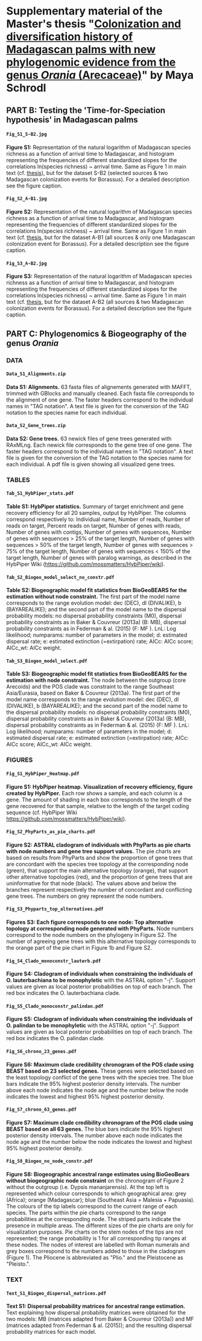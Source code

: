 # Supplementary material of the Master's thesis "[Colonization and diversification history of Madagascan palms with new phylogenomic evidence from the genus *Orania* (Arecaceae)](https://github.com/pebgroup/pos_phylo_biogeo/blob/master/Master_Thesis_Maya_Schrodl.pdf)" by Maya Schrodl


## PART B: Testing the 'Time-for-Speciation hypothesis' in Madagascan palms

#### **`Fig_S1_S-B2.jpg`**

**Figure S1:** Representation of the natural logarithm of Madagascan species richness
as a function of arrival time to Madagascar, and histogram representing
the frequencies of different standardized slopes for the correlations ln(species richness) ~ arrival time. Same as Figure 1 in main text (cf. [thesis](https://github.com/pebgroup/pos_phylo_biogeo/blob/master/Master_Thesis_Maya_Schrodl.pdf)), but for the dataset S-B2 (selected sources & two Madagascan colonization events for Borassus). For a detailed description see the figure caption.

#### **`Fig_S2_A-B1.jpg`**

**Figure S2:** Representation of the natural logarithm of Madagascan species richness
as a function of arrival time to Madagascar, and histogram representing
the frequencies of different standardized slopes for the correlations ln(species richness) ~ arrival time. Same as Figure 1 in main text (cf. [thesis]((https://github.com/pebgroup/pos_phylo_biogeo/blob/master/Master_Thesis_Maya_Schrodl.pdf)), but for the dataset A-B1 (all sources & only one Madagascan colonization event for Borassus). For a detailed description see the figure caption.

#### **`Fig_S3_A-B2.jpg`**

**Figure S3:** Representation of the natural logarithm of Madagascan species richness
as a function of arrival time to Madagascar, and histogram representing
the frequencies of different standardized slopes for the correlations ln(species richness) ~ arrival time. Same as Figure 1 in main text (cf. [thesis]((https://github.com/pebgroup/pos_phylo_biogeo/blob/master/Master_Thesis_Maya_Schrodl.pdf)), but for the dataset A-B2 (all sources & two Madagascan colonization events for Borassus). For a detailed description see the figure caption.


## PART C: Phylogenomics & Biogeography of the genus *Orania*

### DATA

#### **`Data_S1_Alignments.zip`**

**Data S1: Alignments.** 63 fasta files of alignements generated with MAFFT,
trimmed with GBlocks and manually cleaned. Each fasta file corresponds to the
alignment of one gene. The faster headers correspond to the individual names in
"TAG notation". A text file is given for the conversion of the TAG notation to the
species name for each individual.

#### **`Data_S2_Gene_trees.zip`**

**Data S2: Gene trees.** 63 newick files of gene trees generated with RAxMLng.
Each newick file corresponds to the gene tree of one gene. The faster headers
correspond to the individual names in "TAG notation". A text file is given for the
conversion of the TAG notation to the species name for each individual. A pdf file
is given showing all visualized gene trees.


### TABLES

#### **`Tab_S1_HybPiper_stats.pdf`**

**Table S1: HybPiper statistics.** Summary of target enrichment and gene recovery
efficiency for all 20 samples, output by HybPiper. The columns correspond
respectively to: Individual name, Number of reads, Number of reads on target, Percent
reads on target, Number of genes with reads, Number of genes with contigs,
Number of genes with sequences, Number of genes with sequences > 25% of the
target length, Number of genes with sequences > 50% of the target length, Number
of genes with sequences > 75% of the target length, Number of genes with sequences
$\lt$ 150% of the target length, Number of genes with paralog warnings, as described
in the HybPiper Wiki (https://github.com/mossmatters/HybPiper/wiki).

#### **`Tab_S2_Biogeo_model_select_no_constr.pdf`**

**Table S2: Biogeographic model fit statistics from BioGeoBEARS for the
estimation without node constraint.** The first part of the model name corresponds
to the range evolution model: dec (DEC), dl (DIVALIKE), b (BAYAREALIKE);
and the second part of the model name to the dispersal probability models:
no dispersal probability constraints (M0), dispersal probability constraints as in
Baker & Couvreur (2013a) (B: MB), dispersal probability constraints as in Federman
& al. (2015) (F: MF ). LnL: Log likelihood; numparams: number of parameters
in the model; d: estimated dispersal rate; e: estimated extinction (=extirpation)
rate; AICc: AICc score; AICc_wt: AICc weight.

#### **`Tab_S3_Biogeo_model_select.pdf`**

**Table S3: Biogeographic model fit statistics from BioGeoBEARS for the
estimation with node constraint.** The node between the outgroup (core Arecoids)
and the POS clade was constraint to the range Southeast Asia/Eurasia, based
on Baker & Couvreur (2013a). The first part of the model name corresponds to the
range evolution model: dec (DEC), dl (DIVALIKE), b (BAYAREALIKE); and the
second part of the model name to the dispersal probability models: no dispersal
probability constraints (M0), dispersal probability constraints as in Baker & Couvreur
(2013a) (B: MB), dispersal probability constraints as in Federman & al. (2015)
(F: MF ). LnL: Log likelihood; numparams: number of parameters in the model; d:
estimated dispersal rate; e: estimated extinction (=extirpation) rate; AICc: AICc
score; AICc_wt: AICc weight.

### FIGURES

#### **`Fig_S1_HybPiper_Heatmap.pdf`**

**Figure S1: HybPiper heatmap. Visualization of recovery efficiency, figure created
by HybPiper.** Each row shows a sample, and each column is a gene. The
amount of shading in each box corresponds to the length of the gene recovered for
that sample, relative to the length of the target coding sequence (cf. HybPiper Wiki
https://github.com/mossmatters/HybPiper/wiki).

#### **`Fig_S2_PhyParts_as_pie_charts.pdf`**

**Figure S2: ASTRAL cladogram of individuals with PhyParts as pie charts
with node numbers and gene tree support values.** The pie charts are based
on results from PhyParts and show the proportion of gene trees that are concordant
with the species tree topology at the corresponding node (green), that support the
main alternative topology (orange), that support other alternative topologies (red),
and the proportion of gene trees that are uninformative for that node (black). The
values above and below the branches represent respectively the number of concordant
and conflicting gene trees. The numbers on grey represent the node numbers.


#### **`Fig_S3_Phyparts_top_alternatives.pdf`**

**Figures S3: Each figure corresponds to one node: Top alternative topology
at corresponding node generated with PhyParts.** Node numbers correspond
to the node numbers on the phylogeny in Figure S2. The number of agreeing
gene trees with this alternative topology corresponds to the orange part of the pie
chart in Figure 1b and Figure S2.


#### **`Fig_S4_Clado_monoconstr_lauterb.pdf`**

**Figure S4: Cladogram of individuals when constraining the individuals
of O. lauterbachiana to be monophyletic** with the ASTRAL option "-j".
Support values are given as local posterior probabilities on top of each branch. The
red box indicates the O. lauterbachiana clade.

#### **`Fig_S5_Clado_monoconstr_palindan.pdf`**

**Figure S5: Cladogram of individuals when constraining the individuals of
O. palindan to be monophyletic** with the ASTRAL option "-j". Support
values are given as local posterior probabilities on top of each branch. The red box
indicates the O. palindan clade.

#### **`Fig_S6_chrono_23_genes.pdf`**

**Figure S6: Maximum clade credibility chronogram of the POS clade using
BEAST based on 23 selected genes.** These genes were selected based on the
least topology conflict of the gene trees with the species tree. The blue bars indicate
the 95% highest posterior density intervals. The number above each node indicates
the node age and the number below the node indicates the lowest and highest 95%
highest posterior density.


#### **`Fig_S7_chrono_63_genes.pdf`**

**Figure S7: Maximum clade credibility chronogram of the POS clade using
BEAST based on all 63 genes.** The blue bars indicate the 95% highest
posterior density intervals. The number above each node indicates the node age and
the number below the node indicates the lowest and highest 95% highest posterior
density.

#### **`Fig_S8_Biogeo_no_node_constr.pdf`**

**Figure S8: Biogeographic ancestral range estimates using BioGeoBears
without biogeographic node constraint** on the chronogram of Figure 2 without
the outgroup (i.e. Dypsis mananjarensis). At the top left is represented which colour
corresponds to which geographical area: grey (Africa); orange (Madagascar); blue
(Southeast Asia = Malesia + Papuasia). The colours of the tip labels correspond
to the current range of each species. The parts within the pie charts correspond
to the range probabilities at the corresponding node. The striped parts indicate
the presence in multiple areas. The different sizes of the pie charts are only for
visualization purposes. Pie charts on the stem nodes of the tips are not represented;
the range probability is 1 for all corresponding tip ranges at these nodes. The nodes
of interest are labelled with Roman numerals and grey boxes correspond to the
numbers added to those in the cladogram (Figure 1). The Pliocene is abbreviated
as "Plio." and the Pleistocene as "Pleisto.".

### TEXT

#### **`Text_S1_Biogeo_dispersal_matrices.pdf`**

**Text S1: Dispersal probability matrices for ancestral range estimation.**
Text explaining how dispersal probability matrices were obtained for the two models:
MB (matrices adapted from Baker & Couvreur (2013a)) and MF (matrices adapted
from Federman & al. (2015)); and the resulting dispersal probability matrices for
each model.